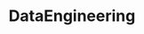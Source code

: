 ---
# Featured tags need to have either the `list` or `grid` layout (PRO only).
layout: list

# The title of the tag's page.
title: DataEngineering

# The name of the tag, used in a post's front matter (e.g. tags: [<slug>]).
slug: dataengineering

# (Optional) Write a short (~150 characters) description of this featured tag.
description: >
  Data Engineering 관련 내용을 정리하는 공간입니다.

# (Optional) You can disable grouping posts by date.
# no_groups: true

# Exclude this example category from the sitemap.
# DON'T USE THIS SETTING IN YOUR CATEGORIES!
# sitemap: false
---